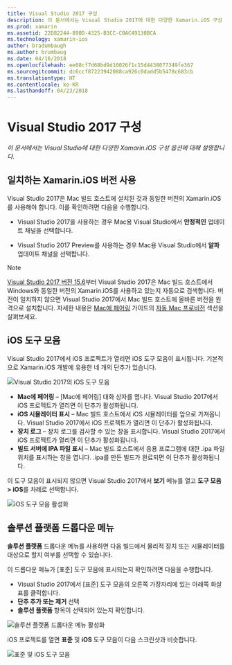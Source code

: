 ```yaml
---
title: Visual Studio 2017 구성
description: 이 문서에서는 Visual Studio 2017에 대한 다양한 Xamarin.iOS 구성 옵션에 대해 설명합니다.
ms.prod: xamarin
ms.assetid: 22D82244-890D-4325-B3CC-C0AC49130BCA
ms.technology: xamarin-ios
author: bradumbaugh
ms.author: brumbaug
ms.date: 04/16/2018
ms.openlocfilehash: ee08cf7d68bd9d10026f1c15d4438077349fe367
ms.sourcegitcommit: dc6ccf87223942088ca926c0dadd5b5478c683cb
ms.translationtype: HT
ms.contentlocale: ko-KR
ms.lasthandoff: 04/23/2018
---
```

# <a name="configuring-visual-studio-2017"></a>Visual Studio 2017 구성

_이 문서에서는 Visual Studio에 대한 다양한 Xamarin.iOS 구성 옵션에 대해 설명합니다._

## <a name="using-matching-xamarinios-versions"></a>일치하는 Xamarin.iOS 버전 사용

Visual Studio 2017은 Mac 빌드 호스트에 설치된 것과 동일한 버전의 Xamarin.iOS를 사용해야 합니다. 이를 확인하려면 다음을 수행합니다.

 - Visual Studio 2017을 사용하는 경우 Mac용 Visual Studio에서 **안정적인** 업데이트 채널을 선택합니다.

 - Visual Studio 2017 Preview를 사용하는 경우 Mac용 Visual Studio에서 **알파** 업데이트 채널을 선택합니다.

> [!NOTE]
> [Visual Studio 2017 버전 15.6](https://docs.microsoft.com/visualstudio/releasenotes/vs2017-relnotes#automatic-macos-provisioning)부터 Visual Studio 2017은 Mac 빌드 호스트에서 Windows와 동일한 버전의 Xamarin.iOS를 사용하고 있는지 자동으로 검색합니다. 버전이 일치하지 않으면 Visual Studio 2017에서 Mac 빌드 호스트에 올바른 버전을 원격으로 설치합니다. 자세한 내용은 [Mac에 페어링](~/ios/get-started/installation/windows/connecting-to-mac/index.md) 가이드의 [자동 Mac 프로비전](~/ios/get-started/installation/windows/connecting-to-mac/index.md#automatic-mac-provisioning) 섹션을 살펴보세요.

## <a name="ios-toolbar"></a>iOS 도구 모음

Visual Studio 2017에서 iOS 프로젝트가 열리면 iOS 도구 모음이 표시됩니다.  기본적으로 Xamarin.iOS 개발에 유용한 네 개의 단추가 있습니다.

![Visual Studio 2017의 iOS 도구 모음](config-options-images/ios-toolbar.png "Visual Studio 2017의 iOS 도구 모음")

- **Mac에 페어링** – [Mac에 페어링] 대화 상자를 엽니다. Visual Studio 2017에서 iOS 프로젝트가 열리면 이 단추가 활성화됩니다.
- **iOS 시뮬레이터 표시** – Mac 빌드 호스트에서 iOS 시뮬레이터를 앞으로 가져옵니다. Visual Studio 2017에서 iOS 프로젝트가 열리면 이 단추가 활성화됩니다.
- **장치 로그** – 장치 로그를 검사할 수 있는 창을 표시합니다. Visual Studio 2017에서 iOS 프로젝트가 열리면 이 단추가 활성화됩니다.
- **빌드 서버에 IPA 파일 표시** – Mac 빌드 호스트에서 응용 프로그램에 대한 .ipa 파일 위치를 표시하는 창을 엽니다. .ipa를 만든 빌드가 완료되면 이 단추가 활성화됩니다.

이 도구 모음이 표시되지 않으면 Visual Studio 2017에서 **보기** 메뉴를 열고 **도구 모음 > iOS**를 차례로 선택합니다.

![iOS 도구 모음 활성화](config-options-images/ios-toolbar-enable.png "iOS 도구 모음 활성화")

## <a name="solution-platforms-drop-down-menu"></a>솔루션 플랫폼 드롭다운 메뉴

**솔루션 플랫폼** 드롭다운 메뉴를 사용하면 다음 빌드에서 물리적 장치 또는 시뮬레이터를 대상으로 할지 여부를 선택할 수 있습니다.

이 드롭다운 메뉴가 [표준] 도구 모음에 표시되는지 확인하려면 다음을 수행합니다.

- Visual Studio 2017에서 [표준] 도구 모음의 오른쪽 가장자리에 있는 아래쪽 화살표를 클릭합니다.
- **단추 추가 또는 제거** 선택 
- **솔루션 플랫폼** 항목이 선택되어 있는지 확인합니다.

![솔루션 플랫폼 드롭다운 메뉴 활성화](config-options-images/solution-platforms-enable.png "솔루션 플랫폼 드롭다운 메뉴 활성화")

iOS 프로젝트를 열면 **표준** 및 **iOS** 도구 모음이 다음 스크린샷과 비슷합니다.

![표준 및 iOS 도구 모음](config-options-images/toolbars.png "표준 및 iOS 도구 모음")


